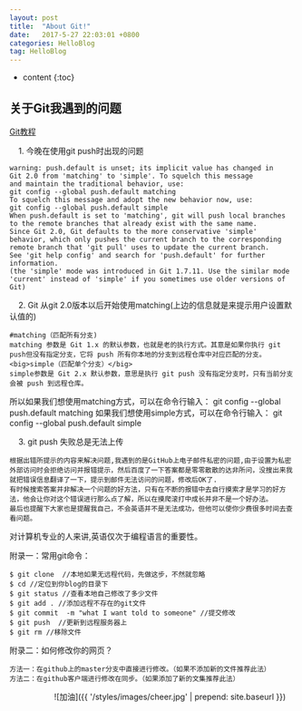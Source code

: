 ```yaml
---
layout: post
title:  "About Git!"
date:   2017-5-27 22:03:01 +0800
categories: HelloBlog
tag: HelloBlog
---
```


* content
{:toc}



关于Git我遇到的问题
-----------------------
[Git教程](http://www.yiibai.com/git/)

&nbsp;&nbsp;&nbsp;&nbsp;1. 今晚在使用git push时出现的问题<br>
	
	warning: push.default is unset; its implicit value has changed in
	Git 2.0 from 'matching' to 'simple'. To squelch this message
	and maintain the traditional behavior, use:
  	git config --global push.default matching
	To squelch this message and adopt the new behavior now, use:
  	git config --global push.default simple
	When push.default is set to 'matching', git will push local branches
	to the remote branches that already exist with the same name.
	Since Git 2.0, Git defaults to the more conservative 'simple'
	behavior, which only pushes the current branch to the corresponding
	remote branch that 'git pull' uses to update the current branch.
	See 'git help config' and search for 'push.default' for further information.
	(the 'simple' mode was introduced in Git 1.7.11. Use the similar mode
	'current' instead of 'simple' if you sometimes use older versions of Git)

&nbsp;&nbsp;&nbsp;&nbsp;2. Git 从git 2.0版本以后开始使用matching(上边的信息就是来提示用户设置默认值的)
	
	#matching（匹配所有分支)
	matching 参数是 Git 1.x 的默认参数，也就是老的执行方式。其意是如果你执行 git push但没有指定分支，它将 push 所有你本地的分支到远程仓库中对应匹配的分支。
	<big>simple（匹配单个分支）</big>
	simple参数是 Git 2.x 默认参数，意思是执行 git push 没有指定分支时，只有当前分支会被 push 到远程仓库。
所以如果我们想使用matching方式，可以在命令行输入：
git config --global push.default matching
如果我们想使用simple方式，可以在命令行输入：
git config --global push.default simple



&nbsp;&nbsp;&nbsp;&nbsp;3. git push 失败总是无法上传

	根据出错所提示的内容来解决问题,我遇到的是GitHub上电子邮件私密的问题,由于设置为私密外部访问时会拒绝访问并报错提示，然后百度了一下答案都是零零散散的达非所问，没搜出来我就把错误信息翻译了一下，提示到邮件无法访问的问题，修改后OK了.
	有时候搜索答案并非解决一个问题的好方法，只有在不断的报错中去自行摸索才是学习的好方法，他会让你对这个错误进行那么点了解，所以在摸爬滚打中成长并非不是一个好办法。
	最后也提醒下大家也是提醒我自己，不会英语并不是无法成功，但他可以使你少费很多时间去查看问题。
对计算机专业的人来讲,英语仅次于编程语言的重要性。

附录一：常用git命令：

	$ git clone  //本地如果无远程代码，先做这步，不然就忽略
	$ cd //定位到你blog的目录下
	$ git status //查看本地自己修改了多少文件
	$ git add . //添加远程不存在的git文件
	$ git commit  -m "what I want told to someone" //提交修改
	$ git push  //更新到远程服务器上
	$ git rm //移除文件

附录二：如何修改你的网页？

	方法一：在github上的master分支中直接进行修改。（如果不添加新的文件推荐此法）
	方法二：在github客户端进行修改在同步。（如果添加了新的文集推荐此法）

&nbsp;&nbsp;&nbsp;&nbsp;&nbsp;&nbsp;&nbsp;&nbsp;&nbsp;&nbsp;&nbsp;&nbsp;&nbsp;&nbsp;&nbsp;&nbsp;&nbsp;&nbsp;&nbsp;&nbsp;![加油]({{ '/styles/images/cheer.jpg' | prepend: site.baseurl  }})


